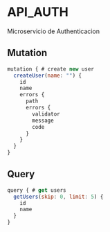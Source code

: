 # API_AUTH
Microservicio de Authenticacion


## Mutation 
```js
mutation { # create new user
  createUser(name: "") {
    id
    name
    errors {
      path
      errors {
      	validator
      	message
      	code
      }
    }
  }
}
```
## Query 
```js
query { # get users
  getUsers(skip: 0, limit: 5) {
    id
    name
  }
}
```



